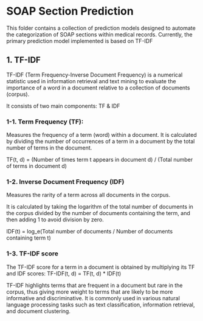 # SOAP Section Prediction

This folder contains a collection of prediction models designed to automate the categorization of SOAP sections within medical records. Currently, the primary prediction model implemented is based on TF-IDF

## 1. TF-IDF

TF-IDF (Term Frequency-Inverse Document Frequency) is a numerical statistic used in information retrieval and text mining to evaluate the importance of a word in a document relative to a collection of documents (corpus).

It consists of two main components: TF & IDF

### 1-1. Term Frequency (TF):

Measures the frequency of a term (word) within a document.
It is calculated by dividing the number of occurrences of a term in a document by the total number of terms in the document.

TF(t, d) = (Number of times term t appears in document d) / (Total number of terms in document d)

### 1-2. Inverse Document Frequency (IDF)

Measures the rarity of a term across all documents in the corpus.

It is calculated by taking the logarithm of the total number of documents in the corpus divided by the number of documents containing the term, and then adding 1 to avoid division by zero.

IDF(t) = log_e(Total number of documents / Number of documents containing term t)

### 1-3. TF-IDF score

The TF-IDF score for a term in a document is obtained by multiplying its TF and IDF scores:
TF-IDF(t, d) = TF(t, d) * IDF(t)

TF-IDF highlights terms that are frequent in a document but rare in the corpus, thus giving more weight to terms that are likely to be more informative and discriminative. It is commonly used in various natural language processing tasks such as text classification, information retrieval, and document clustering.
